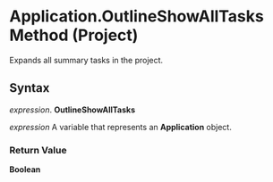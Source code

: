 
# Application.OutlineShowAllTasks Method (Project)

Expands all summary tasks in the project.


## Syntax

 _expression_. **OutlineShowAllTasks**

 _expression_ A variable that represents an **Application** object.


### Return Value

 **Boolean**

